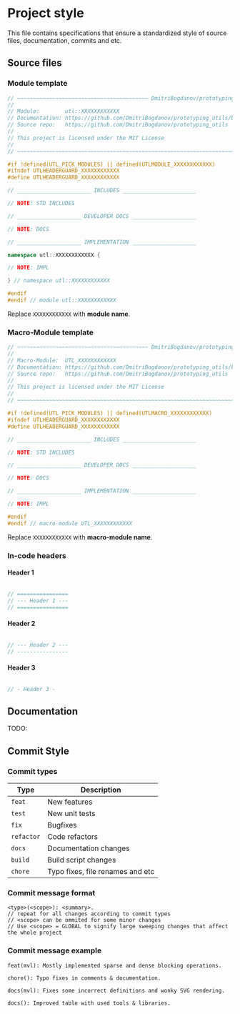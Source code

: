# Project style

This file contains specifications that ensure a standardized style of source files, documentation, commits and etc.

## Source files

### Module template

```cpp
// ~~~~~~~~~~~~~~~~~~~~~~~~~~~~~~~~~~~~~~~~~ DmitriBogdanov/prototyping_utils ~~~~~~~~~~~~~~~~~~~~~~~~~~~~~~~~~~~~~~~~~
//
// Module:        utl::XXXXXXXXXXXX
// Documentation: https://github.com/DmitriBogdanov/prototyping_utils/blob/master/docs/module_XXXXXXXXXXXX.md
// Source repo:   https://github.com/DmitriBogdanov/prototyping_utils
//
// This project is licensed under the MIT License
//
// ~~~~~~~~~~~~~~~~~~~~~~~~~~~~~~~~~~~~~~~~~~~~~~~~~~~~~~~~~~~~~~~~~~~~~~~~~~~~~~~~~~~~~~~~~~~~~~~~~~~~~~~~~~~~~~~~~~~~

#if !defined(UTL_PICK_MODULES) || defined(UTLMODULE_XXXXXXXXXXXX)
#ifndef UTLHEADERGUARD_XXXXXXXXXXXX
#define UTLHEADERGUARD_XXXXXXXXXXXX

// _______________________ INCLUDES _______________________

// NOTE: STD INCLUDES

// ____________________ DEVELOPER DOCS ____________________

// NOTE: DOCS

// ____________________ IMPLEMENTATION ____________________

namespace utl::XXXXXXXXXXXX {

// NOTE: IMPL

} // namespace utl::XXXXXXXXXXXX

#endif
#endif // module utl::XXXXXXXXXXXX

```

Replace `XXXXXXXXXXXX` with **module name**.

### Macro-Module template

```cpp
// ~~~~~~~~~~~~~~~~~~~~~~~~~~~~~~~~~~~~~~~~~ DmitriBogdanov/prototyping_utils ~~~~~~~~~~~~~~~~~~~~~~~~~~~~~~~~~~~~~~~~~
//
// Macro-Module:  UTL_XXXXXXXXXXXX
// Documentation: https://github.com/DmitriBogdanov/prototyping_utils/blob/master/docs/MACRO_XXXXXXXXXXXX.md
// Source repo:   https://github.com/DmitriBogdanov/prototyping_utils
//
// This project is licensed under the MIT License
//
// ~~~~~~~~~~~~~~~~~~~~~~~~~~~~~~~~~~~~~~~~~~~~~~~~~~~~~~~~~~~~~~~~~~~~~~~~~~~~~~~~~~~~~~~~~~~~~~~~~~~~~~~~~~~~~~~~~~~~

#if !defined(UTL_PICK_MODULES) || defined(UTLMACRO_XXXXXXXXXXXX)
#ifndef UTLHEADERGUARD_XXXXXXXXXXXX
#define UTLHEADERGUARD_XXXXXXXXXXXX

// _______________________ INCLUDES _______________________

// NOTE: STD INCLUDES

// ____________________ DEVELOPER DOCS ____________________

// NOTE: DOCS

// ____________________ IMPLEMENTATION ____________________

// NOTE: IMPL

#endif
#endif // macro-module UTL_XXXXXXXXXXXX

```

Replace `XXXXXXXXXXXX` with **macro-module name**.

### In-code headers

#### Header 1

```cpp

// ================
// --- Header 1 ---
// ================

```

#### Header 2

```cpp

// --- Header 2 ---
// ----------------

```

#### Header 3

```cpp

// - Header 3 -
```

## Documentation

TODO:

## Commit Style
### Commit types

| Type | Description |
| - | - |
| `feat` | New features |
| `test` | New unit tests |
| `fix` | Bugfixes |
| `refactor` | Code refactors |
| `docs` | Documentation changes |
| `build` | Build script changes |
| `chore` | Typo fixes, file renames and etc |

### Commit message format

```
<type>(<scope>): <summary>.
// repeat for all changes according to commit types
// <scope> can be ommited for some minor changes
// Use <scope> = GLOBAL to signify large sweeping changes that affect the whole project
```

### Commit message example

```
feat(mvl): Mostly implemented sparse and dense blocking operations.

chore(): Typo fixes in comments & documentation.

docs(mvl): Fixes some incorrect definitions and wonky SVG rendering.

docs(): Improved table with used tools & libraries.
```